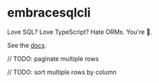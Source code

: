 # embracesqlcli

Love SQL? Love TypeScript? Hate ORMs. You're 🏡.

See the [docs](https://embracesql.github.io/docs).


// TODO: paginate multiple rows

// TODO: sort multiple rows by column
